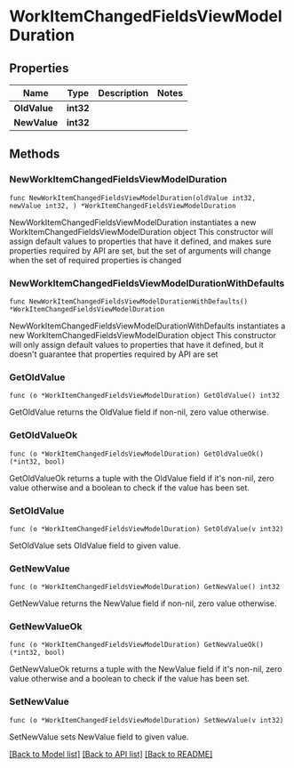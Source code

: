# WorkItemChangedFieldsViewModelDuration

## Properties

Name | Type | Description | Notes
------------ | ------------- | ------------- | -------------
**OldValue** | **int32** |  | 
**NewValue** | **int32** |  | 

## Methods

### NewWorkItemChangedFieldsViewModelDuration

`func NewWorkItemChangedFieldsViewModelDuration(oldValue int32, newValue int32, ) *WorkItemChangedFieldsViewModelDuration`

NewWorkItemChangedFieldsViewModelDuration instantiates a new WorkItemChangedFieldsViewModelDuration object
This constructor will assign default values to properties that have it defined,
and makes sure properties required by API are set, but the set of arguments
will change when the set of required properties is changed

### NewWorkItemChangedFieldsViewModelDurationWithDefaults

`func NewWorkItemChangedFieldsViewModelDurationWithDefaults() *WorkItemChangedFieldsViewModelDuration`

NewWorkItemChangedFieldsViewModelDurationWithDefaults instantiates a new WorkItemChangedFieldsViewModelDuration object
This constructor will only assign default values to properties that have it defined,
but it doesn't guarantee that properties required by API are set

### GetOldValue

`func (o *WorkItemChangedFieldsViewModelDuration) GetOldValue() int32`

GetOldValue returns the OldValue field if non-nil, zero value otherwise.

### GetOldValueOk

`func (o *WorkItemChangedFieldsViewModelDuration) GetOldValueOk() (*int32, bool)`

GetOldValueOk returns a tuple with the OldValue field if it's non-nil, zero value otherwise
and a boolean to check if the value has been set.

### SetOldValue

`func (o *WorkItemChangedFieldsViewModelDuration) SetOldValue(v int32)`

SetOldValue sets OldValue field to given value.


### GetNewValue

`func (o *WorkItemChangedFieldsViewModelDuration) GetNewValue() int32`

GetNewValue returns the NewValue field if non-nil, zero value otherwise.

### GetNewValueOk

`func (o *WorkItemChangedFieldsViewModelDuration) GetNewValueOk() (*int32, bool)`

GetNewValueOk returns a tuple with the NewValue field if it's non-nil, zero value otherwise
and a boolean to check if the value has been set.

### SetNewValue

`func (o *WorkItemChangedFieldsViewModelDuration) SetNewValue(v int32)`

SetNewValue sets NewValue field to given value.



[[Back to Model list]](../README.md#documentation-for-models) [[Back to API list]](../README.md#documentation-for-api-endpoints) [[Back to README]](../README.md)


